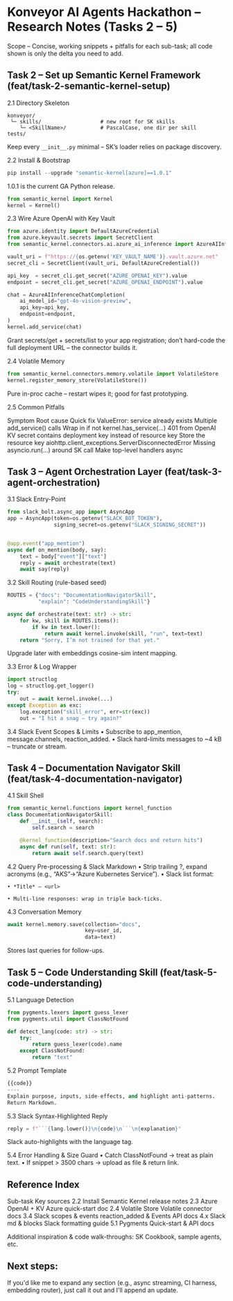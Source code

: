 
# Konveyor AI Agents Hackathon – Research Notes (Tasks 2 – 5)

Scope – Concise, working snippets + pitfalls for each sub-task; all code shown is only the delta you need to add.

## Task 2 – Set up Semantic Kernel Framework (feat/task-2-semantic-kernel-setup)

2.1 Directory Skeleton

```
konveyor/
 └─ skills/                   # new root for SK skills
    └─ <SkillName>/           # PascalCase, one dir per skill
tests/
```

Keep every `__init__.py` minimal – SK’s loader relies on package discovery.

2.2 Install & Bootstrap

```python
pip install --upgrade "semantic-kernel[azure]==1.0.1"
```

1.0.1 is the current GA Python release.

```python
from semantic_kernel import Kernel
kernel = Kernel()
```

2.3 Wire Azure OpenAI with Key Vault

```python
from azure.identity import DefaultAzureCredential
from azure.keyvault.secrets import SecretClient
from semantic_kernel.connectors.ai.azure_ai_inference import AzureAIInferenceChatCompletion

vault_uri = f"https://{os.getenv('KEY_VAULT_NAME')}.vault.azure.net"
secret_cli = SecretClient(vault_uri, DefaultAzureCredential())

api_key  = secret_cli.get_secret("AZURE_OPENAI_KEY").value
endpoint = secret_cli.get_secret("AZURE_OPENAI_ENDPOINT").value

chat = AzureAIInferenceChatCompletion(
    ai_model_id="gpt-4o-vision-preview",
    api_key=api_key,
    endpoint=endpoint,
)
kernel.add_service(chat)
```

Grant secrets/get + secrets/list to your app registration; don’t hard-code the full deployment URL – the connector builds it.

2.4 Volatile Memory

```python
from semantic_kernel.connectors.memory.volatile import VolatileStore
kernel.register_memory_store(VolatileStore())
```

Pure in-proc cache – restart wipes it; good for fast prototyping.

2.5 Common Pitfalls

Symptom	Root cause	Quick fix
ValueError: service already exists	Multiple add_service() calls	Wrap in if not kernel.has_service(...)
401 from OpenAI	KV secret contains deployment key instead of resource key	Store the resource key
aiohttp.client_exceptions.ServerDisconnectedError	Missing asyncio.run(...) around SK call	Make top-level handlers async



## Task 3 – Agent Orchestration Layer (feat/task-3-agent-orchestration)

3.1 Slack Entry-Point

```python
from slack_bolt.async_app import AsyncApp
app = AsyncApp(token=os.getenv("SLACK_BOT_TOKEN"),
               signing_secret=os.getenv("SLACK_SIGNING_SECRET"))


@app.event("app_mention")
async def on_mention(body, say):
    text = body["event"]["text"]
    reply = await orchestrate(text)
    await say(reply)
```

3.2 Skill Routing (rule-based seed)

```python
ROUTES = {"docs": "DocumentationNavigatorSkill",
          "explain": "CodeUnderstandingSkill"}

async def orchestrate(text: str) -> str:
    for kw, skill in ROUTES.items():
        if kw in text.lower():
            return await kernel.invoke(skill, "run", text=text)
    return "Sorry, I’m not trained for that yet."
```

Upgrade later with embeddings cosine-sim intent mapping.

3.3 Error & Log Wrapper

```python
import structlog
log = structlog.get_logger()
try:
    out = await kernel.invoke(...)
except Exception as exc:
    log.exception("skill_error", err=str(exc))
    out = "I hit a snag – try again?"
```

3.4 Slack Event Scopes & Limits
	•	Subscribe to app_mention, message.channels, reaction_added.
	•	Slack hard-limits messages to ~4 kB – truncate or stream.

## Task 4 – Documentation Navigator Skill (feat/task-4-documentation-navigator)

4.1 Skill Shell

```python
from semantic_kernel.functions import kernel_function
class DocumentationNavigatorSkill:
    def __init__(self, search):
        self.search = search

    @kernel_function(description="Search docs and return hits")
    async def run(self, text: str):
        return await self.search.query(text)
```
4.2 Query Pre-processing & Slack Markdown
•	Strip trailing ?, expand acronyms (e.g., “AKS”→“Azure Kubernetes Service”).
•	Slack list format:

    • *Title* — <url>

    • Multi-line responses: wrap in triple back-ticks.

4.3 Conversation Memory

```python
await kernel.memory.save(collection="docs",
                         key=user_id,
                         data=text)
```

Stores last queries for follow-ups.

## Task 5 – Code Understanding Skill (feat/task-5-code-understanding)

5.1 Language Detection

```python
from pygments.lexers import guess_lexer
from pygments.util import ClassNotFound

def detect_lang(code: str) -> str:
    try:
        return guess_lexer(code).name
    except ClassNotFound:
        return "text"
```

5.2 Prompt Template

```python
{{code}}
----
Explain purpose, inputs, side-effects, and highlight anti-patterns.
Return Markdown.
```

5.3 Slack Syntax-Highlighted Reply

```python
reply = f"```{lang.lower()}\n{code}\n```\n{explanation}"
```

Slack auto-highlights with the language tag.

5.4 Error Handling & Size Guard
•	Catch ClassNotFound → treat as plain text.
•	If snippet > 3500 chars → upload as file & return link.

## Reference Index

Sub-task	Key sources
2.2 Install	Semantic Kernel release notes
2.3 Azure OpenAI + KV	Azure quick-start doc
2.4 Volatile Store	Volatile connector docs
3.4 Slack scopes & events	reaction_added & Events API docs
4.x Slack md & blocks	Slack formatting guide
5.1 Pygments	Quick-start & API docs

Additional inspiration & code walk-throughs: SK Cookbook, sample agents, etc.

## Next steps:
If you'd like me to expand any section (e.g., async streaming, CI harness, embedding router), just call it out and I'll append an update.
